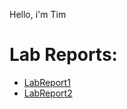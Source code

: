Hello, i'm Tim

# Lab Reports:

* [LabReport1](/lab-report1/lab-report1.md)
* [LabReport2](/lab-report2/lab-report2.md)
